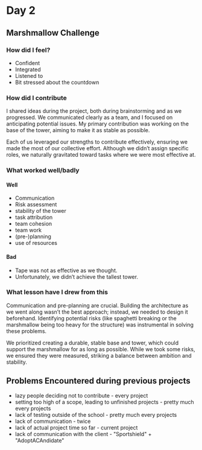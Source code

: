 # Day 2

## Marshmallow Challenge

### How did I feel?

- Confident
- Integrated
- Listened to
- Bit stressed about the countdown

### How did I contribute

I shared ideas during the project, both during brainstorming and as we progressed. We communicated clearly as a team, and I focused on anticipating potential issues. My primary contribution was working on the base of the tower, aiming to make it as stable as possible.

Each of us leveraged our strengths to contribute effectively, ensuring we made the most of our collective effort. Although we didn’t assign specific roles, we naturally gravitated toward tasks where we were most effective at.

### What worked well/badly

#### Well

- Communication
- Risk assessment
- stability of the tower
- task attribution
- team cohesion
- team work
- (pre-)planning
- use of resources

#### Bad

- Tape was not as effective as we thought.
- Unfortunately, we didn’t achieve the tallest tower.

### What lesson have I drew from this

Communication and pre-planning are crucial. Building the architecture as we went along wasn’t the best approach; instead, we needed to design it beforehand. Identifying potential risks (like spaghetti breaking or the marshmallow being too heavy for the structure) was instrumental in solving these problems.

We prioritized creating a durable, stable base and tower, which could support the marshmallow for as long as possible. While we took some risks, we ensured they were measured, striking a balance between ambition and stability.

## Problems Encountered during previous projects

- lazy people deciding not to contribute - every project
- setting too high of a scope, leading to unfinished projects - pretty much every projects
- lack of testing outside of the school - pretty much every projects
- lack of communication - twice
- lack of actual project time so far - current project
- lack of communication with the client - "Sportshield" + "AdoptACAndidate"

